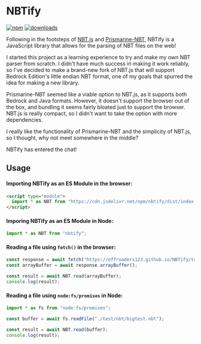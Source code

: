 # NBTify

[![npm](https://img.shields.io/npm/v/nbtify.svg)](https://www.npmjs.com/package/nbtify)
[![downloads](https://img.shields.io/npm/dm/nbtify.svg)](https://www.npmjs.com/package/nbtify)

Following in the footsteps of [NBT.js](https://github.com/sjmulder/nbt-js) and [Prismarine-NBT](https://github.com/PrismarineJS/prismarine-nbt), NBTify is a JavaScript library that allows for the parsing of NBT files on the web!

I started this project as a learning experience to try and make my own NBT parser from scratch. I didn't have much success in making it work reliably, so I've decided to make a brand-new fork of NBT.js that will support Bedrock Edition's little endian NBT format, one of my goals that spurred the idea for making a new library.

Prismarine-NBT seemed like a viable option to NBT.js, as it supports both Bedrock and Java formats. However, it doesn't support the browser out of the box, and bundling it seems fairly bloated just to support the browser. NBT.js is really compact, so I didn't want to take the option with more dependencies.

I really like the functionality of Prismarine-NBT and the simplicity of NBT.js, so I thought, why not meet somewhere in the middle?

NBTify has entered the chat!

## Usage

#### Importing NBTify as an ES Module in the browser:

```html
<script type="module">
  import * as NBT from "https://cdn.jsdelivr.net/npm/nbtify/dist/index.min.js";
</script>
```

#### Imporing NBTify as an ES Module in Node:

```js
import * as NBT from "nbtify";
```

#### Reading a file using `fetch()` in the browser:

```js
const response = await fetch("https://offroaders123.github.io/NBTify/test/nbt/bigtest.nbt");
const arrayBuffer = await response.arrayBuffer();

const result = await NBT.read(arrayBuffer);
console.log(result);
```

#### Reading a file using `node:fs/promises` in Node:

```js
import * as fs from "node:fs/promises";

const buffer = await fs.readFile("./test/nbt/bigtest.nbt");

const result = await NBT.read(buffer);
console.log(result);
```